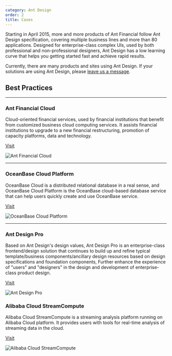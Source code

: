 ```yaml
---
category: Ant Design
order: 2
title: Cases
---
```


Starting in April 2015, more and more products of Ant Financial follow Ant Design specification, covering multiple business lines and more than 80 applications. Designed for enterprise-class complex UIs, used by both professional and non-professional designers, Ant Design has a low learning curve that helps you getting started fast and achieve rapid results.

Currently, there are many products and sites using Ant Design. If your solutions are using Ant Design, please [leave us a message](https://github.com/ant-design/ant-design/issues/477).

## Best Practices

---

### Ant Financial Cloud

Cloud-oriented financial services, used by financial institutions that benefit from customized business cloud computing services.
It assists financial institutions to upgrade to a new financial restructuring, promotion of capacity platforms, data and technology.

[Visit](https://www.cloud.alipay.com)

![Ant Financial Cloud](https://gw.alipayobjects.com/zos/rmsportal/KtMLtXsTucsJLWgfwZcw.png)

---

### OceanBase Cloud Platform

OceanBase Cloud is a distributed relational database in a real sense, and OceanBase Cloud Platform is the OceanBase cloud-based database service that can help users quickly create and use OceanBase service.

[Visit](http://oceanbase.alipay.com)

![OceanBase Cloud Platform](https://gw.alipayobjects.com/zos/rmsportal/OYGCAlMwSWkdaKfxIDtz.png)

---

### Ant Design Pro

Based on Ant Design's design values, Ant Design Pro is an enterprise-class frontend/design solution that continues to build up and refine typical template/business components/ancillary design resources based on design specifications and foundation components, Further enhance the experience of "users" and "designers" in the design and development of enterprise-class product design.

[Visit](https://pro.ant.design)

![Ant Design Pro](https://gw.alipayobjects.com/zos/rmsportal/KZIUjJJZTEqMOgBHQkCb.png)

### Alibaba Cloud StreamCompute

Alibaba Cloud StreamCompute is a streaming analysis platform running on Alibaba Cloud platform. It provides users with tools for real-time analysis of streaming data in the cloud.

[Visit](https://data.aliyun.com/product/sc)

![Alibaba Cloud StreamCompute](https://img.alicdn.com/tfs/TB1LXWknntYBeNjy1XdXXXXyVXa-2880-1800.png)
